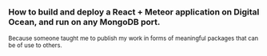 ### How to build and deploy a React + Meteor application on Digital Ocean, and run on any MongoDB port.

<sup>Because someone taught me to publish my work in forms of meaningful packages that can be of use to others.</sup>
